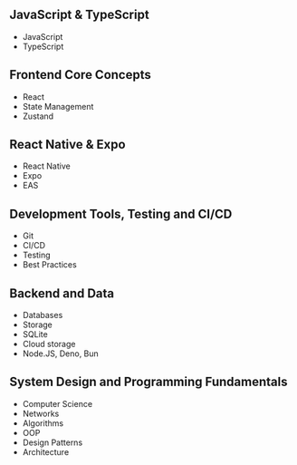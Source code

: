 ## JavaScript & TypeScript
- JavaScript
- TypeScript
## Frontend Core Concepts
- React
- State Management
- Zustand
## React Native & Expo
- React Native
- Expo
- EAS
## Development Tools, Testing and CI/CD
- Git
- CI/CD 
- Testing
- Best Practices
## Backend and Data
- Databases
- Storage
- SQLite
- Cloud storage
- Node.JS, Deno, Bun

## System Design and Programming Fundamentals
- Computer Science
- Networks
- Algorithms
- OOP
- Design Patterns
- Architecture
